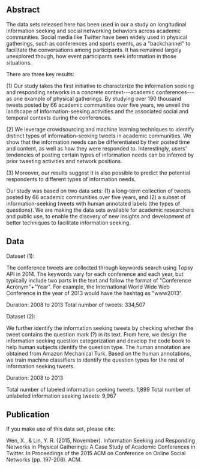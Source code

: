 
## Abstract

The data sets released here has been used in our a study on longitudinal information seeking and social networking behaviors across academic communities. Social media like Twitter have been widely used in physical gatherings, such as conferences and sports events, as a "backchannel" to facilitate the conversations among participants. It has remained largely unexplored though, how event participants seek information in those situations. 

There are three key results: 

(1) Our study takes the first initiative to characterize the information seeking and responding networks in a concrete context---academic conferences---as one example of physical gatherings. By studying over 190 thousand tweets posted by 66 academic communities over five years, we unveil the landscape of information-seeking activities and the associated social and temporal contexts during the conferences.

(2) We leverage crowdsourcing and machine learning techniques to identify distinct types of information-seeking tweets in academic communities. We show that the information needs can be differentiated by their posted time and content, as well as how they were responded to. Interestingly, users' tendencies of posting certain types of information needs can be inferred by prior tweeting activities and network positions. 

(3) Moreover, our results suggest it is also possible to predict the potential respondents to different types of information needs. 


Our study was based on two data sets: (1) a long-term collection of tweets posted by 66 academic communities over five years, and (2) a subset of information-seeking tweets with human annotated labels (the types of questions). We are making the data sets available for academic researchers and public use, to enable the disovery of new insights and development of better techniques to facilitate information seeking.
## Data

Dataset (1):

The conference tweets are collected through keywords search using Topsy API in 2014. The keywords vary for each conference and each year, but typically include two parts in the text and follow the format of "Conference Acronym"+"Year". For example, the International World Wide Web Conference in the year of 2013 would have the hashtag as "www2013". 

Duration: 2008 to 2013
Total number of tweets:  334,507

Dataset (2):

We further identify the information seeking tweets by checking whether the tweet contains the question mark (?) in its text. From here, we design the information seeking question categorization and develop the code book to help human subjects identify the question type. The human annotation are obtained from Amazon Mechanical Turk. Based on the human annotations, we train machine classifiers to identify the question types for the rest of information seeking tweets.

Duration: 2008 to 2013

Total number of labeled information seeking tweets: 1,899
Total number of unlabeled information seeking tweets: 9,967

## Publication

If you make use of this data set, please cite:

Wen, X., & Lin, Y. R. (2015, November). Information Seeking and Responding Networks in Physical Gatherings: A Case Study of Academic Conferences in Twitter. In Proceedings of the 2015 ACM on Conference on Online Social Networks (pp. 197-208). ACM.



